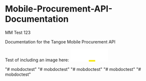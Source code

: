 # Mobile-Procurement-API-Documentation

MM Test 123


Documentation for the Tangoe Mobile Procurement API

Test of including an image here:
![Tangoe Logo](./images/tangoe-logo_125.png)

"# mobdoctest" 
"# mobdoctest" 
"# mobdoctest" 
"# mobdoctest" 
"# mobdoctest" 
